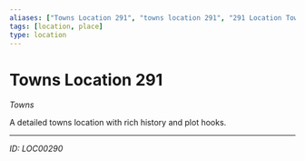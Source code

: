 ```yaml
---
aliases: ["Towns Location 291", "towns location 291", "291 Location Towns"]
tags: [location, place]
type: location
---
```


# Towns Location 291

*Towns*

A detailed towns location with rich history and plot hooks.

---
*ID: LOC00290*